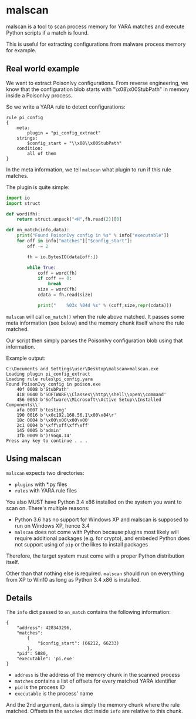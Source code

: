 # malscan

malscan is a tool to scan process memory for YARA matches and execute Python scripts if a match is found.

This is useful for extracting configurations from malware process memory for example.

## Real world example

We want to extract PoisonIvy configurations. From reverse engineering, we know that the configuration blob starts with "\x08\x00StubPath" in memory inside a PoisonIvy process.

So we write a YARA rule to detect configurations:

```YARA
rule pi_config
{
    meta:
        plugin = "pi_config_extract"
    strings:
        $config_start = "\\x08\\x00StubPath"
    condition:
        all of them
}
```

In the meta information, we tell `malscan` what plugin to run if this rule matches.

The plugin is quite simple:

```Python
import io
import struct

def word(fh):
    return struct.unpack("<H",fh.read(2))[0]

def on_match(info,data):
    print("Found PoisonIvy config in %s" % info["executable"])
    for off in info["matches"]["$config_start"]:
        off -= 2

        fh = io.BytesIO(data[off:])

        while True:
            coff = word(fh)
            if coff == 0:
                break
            size = word(fh)
            cdata = fh.read(size)

            print("    %03x %04d %s" % (coff,size,repr(cdata)))
```

`malscan` will call `on_match()` when the rule above matched. It passes some meta information (see below) and the memory chunk itself where the rule matched.

Our script then simply parses the PoisonIvy configuration blob using that information.

Example output:

```
C:\Documents and Settings\user\Desktop\malscan>malscan.exe
Loading plugin pi_config_extract
Loading rule rules\pi_config.yara
Found PoisonIvy config in poison.exe
    40f 0008 b'StubPath'
    418 0040 b'SOFTWARE\\Classes\\http\\shell\\open\\command'
    456 0053 b'Software\\Microsoft\\Active Setup\\Installed Components\\'
    afa 0007 b'testing'
    190 0016 b'\x0c192.168.56.1\x00\x84\r'
    18c 0004 b'\x00\x00\x00\x00'
    2c1 0004 b'\xff\xff\xff\xff'
    145 0005 b'admin'
    3fb 0009 b')!VoqA.I4'
Press any key to continue . . .
```

## Using malscan

`malscan` expects two directories:

* `plugins` with \*.py files
* `rules` with YARA rule files

You also MUST have Python 3.4 x86 installed on the system you want to scan on. There's multiple reasons:

* Python 3.6 has no support for Windows XP and malscan is supposed to run on Windows XP, hence 3.4
* `malscan` does not come with Python because plugins most likely will require additional packages (e.g. for crypto), and embeded Python does not support using of `pip` or the likes to install packages

Therefore, the target system must come with a proper Python distribution itself.

Other than that nothing else is required. `malscan` should run on everything from XP to Win10 as long as Python 3.4 x86 is installed.

## Details

The `info` dict passed to `on_match` contains the following information:

```
{
    "address": 428343296,
    "matches":
        {
            "$config_start": (66212, 66233)
        },
    "pid": 5880,
    "executable": 'pi.exe'
}
```

* `address` is the address of the memory chunk in the scanned process
* `matches` contains a list of offsets for every matched YARA identifier
* `pid` is the process ID
* `executable` is the process' name

And the 2nd argument, `data` is simply the memory chunk where the rule matched. Offsets in the `matches` dict inside `info` are relative to this chunk.

